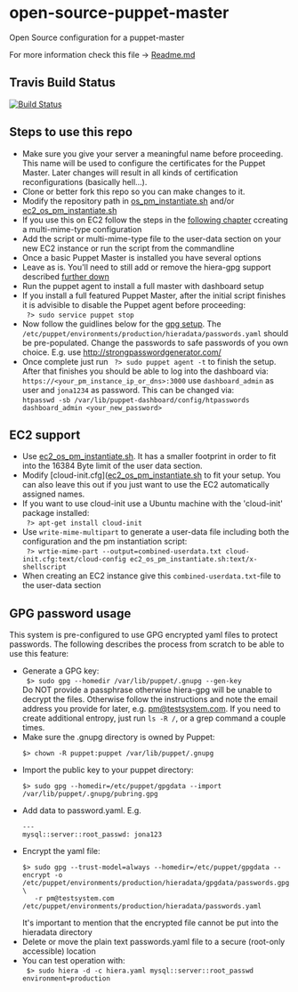 open-source-puppet-master
=========================

Open Source configuration for a puppet-master

For more information check this file -> [Readme.md](https://github.com/berndmweber/open-source-puppet-master/blob/master/modules/puppet/README.md)

Travis Build Status
-------------------
[![Build Status](https://travis-ci.org/berndmweber/open-source-puppet-master.png?branch=master)](https://travis-ci.org/berndmweber/open-source-puppet-master)


Steps to use this repo
----------------------

* Make sure you give your server a meaningful name before proceeding. This name will be used to configure the certificates for the Puppet Master. Later changes will result in all kinds of certification reconfigurations (basically hell...).
* Clone or better fork this repo so you can make changes to it.
 * Modify the repository path in [os_pm_instantiate.sh](https://github.com/berndmweber/open-source-puppet-master/blob/master/bootstrap/os_pm_instantiate.sh) and/or [ec2_os_pm_instantiate.sh](https://github.com/berndmweber/open-source-puppet-master/blob/master/bootstrap/ec2_os_pm_instantiate.sh)
 * If you use this on EC2 follow the steps in the [following chapter](https://github.com/berndmweber/open-source-puppet-master#ec2-support) ccreating a multi-mime-type configuration
 * Add the script or multi-mime-type file to the user-data section on your new EC2 instance or run the script from the commandline
* Once a basic Puppet Master is installed you have several options
 * Leave as is. You'll need to still add or remove the hiera-gpg support described [further down](https://github.com/berndmweber/open-source-puppet-master#gpg-password-usage)
 * Run the puppet agent to install a full master with dashboard setup
* If you install a full featured Puppet Master, after the initial script finishes it is advisible to disable the Puppet agent before proceeding:<br />
` ?> sudo service puppet stop`
* Now follow the guidlines below for the [gpg setup](https://github.com/berndmweber/open-source-puppet-master#gpg-password-usage). The `/etc/puppet/environments/production/hieradata/passwords.yaml` should be pre-populated. Change the passwords to safe passwords of you own choice. E.g. use http://strongpasswordgenerator.com/
* Once complete just run ` ?> sudo puppet agent -t` to finish the setup. After that finishes you should be able to log into the dashboard via:<br />
`https://<your_pm_instance_ip_or_dns>:3000` use `dashboard_admin` as user and `jona1234` as password. This can be changed via:<br />
`htpasswd -sb /var/lib/puppet-dashboard/config/htpasswords dashboard_admin <your_new_password>`

EC2 support
-----------

* Use [ec2_os_pm_instantiate.sh](https://github.com/berndmweber/open-source-puppet-master/blob/master/bootstrap/ec2_os_pm_instantiate.sh). It has a smaller footprint in order to fit into the 16384 Byte limit of the user data section.
* Modify [cloud-init.cfg]([ec2_os_pm_instantiate.sh](https://github.com/berndmweber/open-source-puppet-master/blob/master/bootstrap/cloud-init.cfg) to fit your setup. You can also leave this out if you just want to use the EC2 automatically assigned names.
* If you want to use cloud-init use a Ubuntu machine with the 'cloud-init' package installed:<br />
` ?> apt-get install cloud-init`
 * Use `write-mime-multipart` to generate a user-data file including both the configuration and the pm instantiation script:<br />
` ?> wrtie-mime-part --output=combined-userdata.txt cloud-init.cfg:text/cloud-config ec2_os_pm_instantiate.sh:text/x-shellscript`
* When creating an EC2 instance give this `combined-userdata.txt`-file to the user-data section

GPG password usage
------------------

This system is pre-configured to use GPG encrypted yaml files to protect passwords.
The following describes the process from scratch to be able to use this feature:

* Generate a GPG key:<br />
  ` $> sudo gpg --homedir /var/lib/puppet/.gnupg --gen-key`<br />
  Do NOT provide a passphrase otherwise hiera-gpg will be unable to decrypt the files.
  Otherwise follow the instructions and note the email address you provide for later, e.g. pm@testsystem.com.
  If you need to create additional entropy, just run `ls -R /`, or a grep command a couple times.
* Make sure the .gnupg directory is owned by Puppet:
  ```
  $> chown -R puppet:puppet /var/lib/puppet/.gnupg
  ```
* Import the public key to your puppet directory: <br />
  ```
  $> sudo gpg --homedir=/etc/puppet/gpgdata --import /var/lib/puppet/.gnupg/pubring.gpg
  ```
* Add data to password.yaml. E.g.<br />
  ```
  ---
  mysql::server::root_passwd: jona123
  
  ```
* Encrypt the yaml file:<br />
  ```
  $> sudo gpg --trust-model=always --homedir=/etc/puppet/gpgdata --encrypt -o /etc/puppet/environments/production/hieradata/gpgdata/passwords.gpg \
     -r pm@testsystem.com /etc/puppet/environments/production/hieradata/passwords.yaml
  ```
  It's important to mention that the encrypted file cannot be put into the hieradata directory
* Delete or move the plain text passwords.yaml file to a secure (root-only accessible) location
* You can test operation with:<br />
  ` $> sudo hiera -d -c hiera.yaml mysql::server::root_passwd environment=production`
